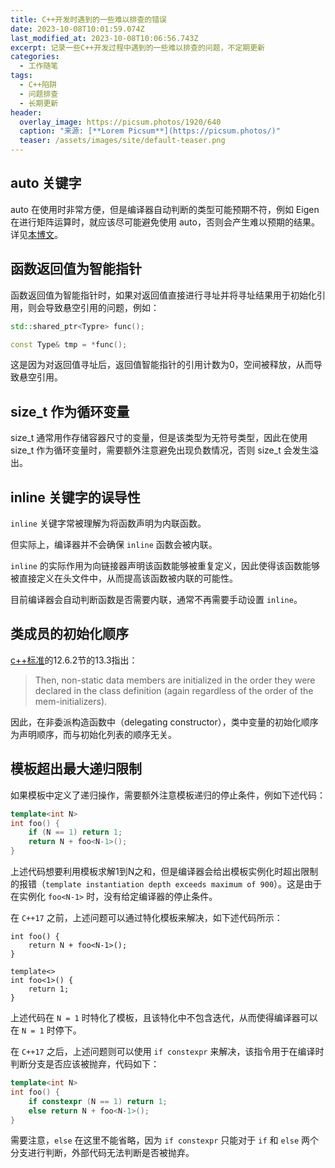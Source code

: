 ```yaml
---
title: C++开发时遇到的一些难以排查的错误
date: 2023-10-08T10:01:59.074Z
last_modified_at: 2023-10-08T10:06:56.743Z
excerpt: 记录一些C++开发过程中遇到的一些难以排查的问题，不定期更新
categories:
  - 工作随笔
tags:
  - C++陷阱
  - 问题排查
  - 长期更新
header:
  overlay_image: https://picsum.photos/1920/640
  caption: "来源: [**Lorem Picsum**](https://picsum.photos/)"
  teaser: /assets/images/site/default-teaser.png
---
```

## auto 关键字

auto 在使用时非常方便，但是编译器自动判断的类型可能预期不符，例如 Eigen 在进行矩阵运算时，就应该尽可能避免使用 auto，否则会产生难以预期的结果。详见[本博文](https://ultcrt.github.io/UltBlog/%E5%B7%A5%E4%BD%9C%E9%9A%8F%E7%AC%94/eigen%E4%B8%AD%E4%BD%BF%E7%94%A8auto%E5%8F%AF%E8%83%BD%E5%AF%BC%E8%87%B4%E7%9A%84%E8%AE%A1%E7%AE%97%E7%BB%93%E6%9E%9C%E9%94%99%E8%AF%AF%E9%97%AE%E9%A2%98/)。

## 函数返回值为智能指针

函数返回值为智能指针时，如果对返回值直接进行寻址并将寻址结果用于初始化引用，则会导致悬空引用的问题，例如：

```c++
std::shared_ptr<Typre> func();

const Type& tmp = *func();
```

这是因为对返回值寻址后，返回值智能指针的引用计数为0，空间被释放，从而导致悬空引用。

## size_t 作为循环变量

size_t 通常用作存储容器尺寸的变量，但是该类型为无符号类型，因此在使用 size_t 作为循环变量时，需要额外注意避免出现负数情况，否则 size_t 会发生溢出。

## inline 关键字的误导性

`inline` 关键字常被理解为将函数声明为内联函数。

但实际上，编译器并不会确保 `inline` 函数会被内联。

`inline` 的实际作用为向链接器声明该函数能够被重复定义，因此使得该函数能够被直接定义在头文件中，从而提高该函数被内联的可能性。

目前编译器会自动判断函数是否需要内联，通常不再需要手动设置 `inline`。

## 类成员的初始化顺序
[c++标准](http://open-std.org/JTC1/SC22/WG21/docs/papers/2016/n4594.pdf)的12.6.2节的13.3指出：
> Then, non-static data members are initialized in the order they were declared in the class definition (again regardless of the order of the mem-initializers).

因此，在非委派构造函数中（delegating constructor），类中变量的初始化顺序为声明顺序，而与初始化列表的顺序无关。

## 模板超出最大递归限制
如果模板中定义了递归操作，需要额外注意模板递归的停止条件，例如下述代码：
```c++
template<int N>
int foo() {
    if (N == 1) return 1;
    return N + foo<N-1>();
}
```
上述代码想要利用模板求解1到N之和，但是编译器会给出模板实例化时超出限制的报错（`template instantiation depth exceeds maximum of 900`）。这是由于在实例化 `foo<N-1>` 时，没有给定编译器的停止条件。

在 `C++17` 之前，上述问题可以通过特化模板来解决，如下述代码所示：
```C++template<int N>
int foo() {
    return N + foo<N-1>();
}

template<>
int foo<1>() {
    return 1;
}
```
上述代码在 `N = 1` 时特化了模板，且该特化中不包含迭代，从而使得编译器可以在 `N = 1` 时停下。

在 `C++17` 之后，上述问题则可以使用 `if constexpr` 来解决，该指令用于在编译时判断分支是否应该被抛弃，代码如下：
```C++
template<int N>
int foo() {
    if constexpr (N == 1) return 1;
    else return N + foo<N-1>();
}
```
需要注意，`else` 在这里不能省略，因为 `if constexpr` 只能对于 `if` 和 `else` 两个分支进行判断，外部代码无法判断是否被抛弃。